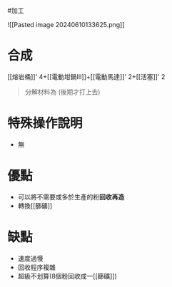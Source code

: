 #加工 

![[Pasted image 20240610133625.png]]
# 合成
[[熔岩桶]]' 4+[[電動坩鍋III]]+[[電動馬達]]' 2+[[活塞]]' 2
> 分解材料為
	(後期才打上去)
# 特殊操作說明
- 無
# 優點
- 可以將不需要或多於生產的粉**回收再造**
- 轉換[[篩礦]]
# 缺點
- 速度過慢
- 回收程序複雜
- 超級不划算(8個粉回收成一[[篩礦]])